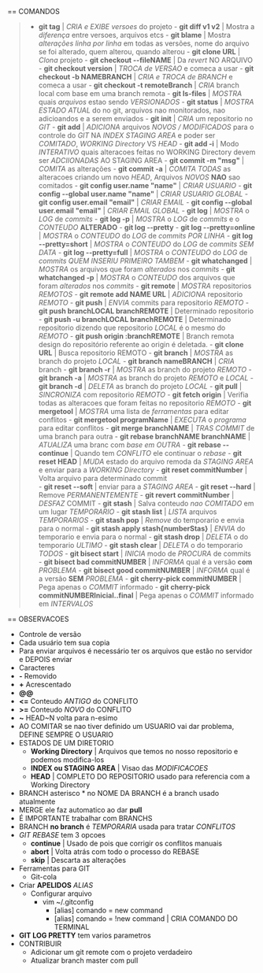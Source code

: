 == COMANDOS
  > - **git tag** | _CRIA e EXIBE versoes_ do projeto
    - **git diff v1 v2** | Mostra a _diferença_ entre versoes, arquivos etcs
    - **git blame** | Mostra _alterações linha por linha_ em todas as versões, nome do arquivo se foi alterado, quem alterou, quando alterou
    - **git clone URL** | _Clona_ projeto
    - **git checkout --fileNAME** | Da _revert_ NO ARQUIVO
      - **git checkout version** | _TROCA de VERSAO_ e comeca a usar
      - **git checkout -b NAMEBRANCH** | _CRIA e TROCA de BRANCH_ e comeca a usar
      - **git checkout -t remoteBranch** | _CRIA_ branch local com base em uma branch remota
    - **git ls-files** | _MOSTRA_ quais _arquivos_ estao sendo _VERSIONADOS_
    - **git status** | _MOSTRA ESTADO ATUAL_ do no git, arquivos nao monitorados, nao adicioandos e a serem enviados
    - **git init** | _CRIA_ um  repositorio no _GIT_
    - **git add** | _ADICIONA_ arquivos _NOVOS / MODIFICADOS_ para o controle do _GIT_ NA _INDEX STAGING AREA_ e poder ser _COMITADO_, _WORKING Directory_ VS _HEAD_
      - **git add -i** | Modo _INTERATIVO_ quais alteracoes feitas no WORKING Directory devem ser _ADCIIONADAS_ AO STAGING AREA
    - **git commit -m "msg"** | _COMITA_ as alterações
      - **git commit -a** | _COMITA TODAS_ as alteracoes criando um novo _HEAD_, Arquivos _NOVOS_ **NAO** sao comitados
    - **git config user.name "name"** | _CRIAR USUARIO_
      - **git config --global user.name "name"** | _CRIAR USUARIO GLOBAL_
    - **git config user.email "email"** | _CRIAR EMAIL_
      - **git config --global user.email "email"** | _CRIAR EMAIL GLOBAL_
    - **git log** | _MOSTRA_ o _LOG_ de _commits_
      - **git log -p** | _MOSTRA_ o _LOG_ de _commits_ e o _CONTEUDO_ **ALTERADO**
      - **git log --pretty**
        - **git log --pretty=online** | _MOSTRA_ o _CONTEUDO_ do _LOG_ de _commits_ _POR LINHA_
        - **git log --pretty=short** | _MOSTRA_ o _CONTEUDO_ do _LOG_ de _commits_ _SEM DATA_
        - **git log --pretty=full** | _MOSTRA_ o _CONTEUDO_ do _LOG_ de _commits_ _QUEM INSERIU PRIMEIRO TAMBEM_
    - **git whatchanged** | _MOSTRA_ os arquivos que foram _alterados_ nos _commits_
      - **git whatchanged -p** | _MOSTRA_ o _CONTEUDO_ dos arquivos que foram _alterados_ nos _commits_
    - **git remote** | _MOSTRA_ repositorios _REMOTOS_
      - **git remote add NAME URL** | _ADICIONA_ repositorio _REMOTO_
    - **git push** | _ENVIA_ commits para repositorio _REMOTO_
      - **git push branchLOCAL branchREMOTE** | Determinado repositorio
      - **git push -u branchLOCAL branchREMOTE** | Determinado repositorio dizendo que repositorio _LOCAL_ é o mesmo do _REMOTO_
      - **git push origin :branchREMOTE** | Branch remota design do repositório referente ao origin é deletada.
    - **git clone URL** | Busca repositorio REMOTO
    - **git branch** | _MOSTRA_ as branch do projeto _LOCAL_
      - **git branch nameBRANCH** | _CRIA_ branch
      - **git branch -r** | _MOSTRA_ as branch do projeto _REMOTO_
      - **git branch -a** | _MOSTRA_ as branch do projeto _REMOTO_ e _LOCAL_
      - **git branch -d** | _DELETA_ as branch do projeto _LOCAL_
    - **git pull** | _SINCRONIZA_ com repositorio _REMOTO_
    - **git fetch origin** | Verifia todas as alteracoes que foram feitas no repositorio  _REMOTO_
    - **git mergetool** | _MOSTRA_ uma lista de _ferramentas_ para editar conflitos
      - **git mergetool programName** | _EXECUTA_ o _programa_ para editar conflitos
    - **git merge branchNAME** | _TRAS COMMIT_ de uma branch para outra
    - **git rebase branchNAME branchNAME** | _ATUALIZA_ uma branc com _base em OUTRA_
      - **git rebase --continue** | Quando tem _CONFLITO_ ele continuar o _rebase_
    - **git reset HEAD** | _MUDA_ estado do arquivo remoda da _STAGING AREA_ e enviar para a _WORKING Directory_
      - **git reset commitNumber** | Volta arquivo para determinado commit  
      - **git reset --soft** | enviar para a _STAGING AREA_
      - **git reset --hard** | Remove _PERMANENTEMENTE_
    - **git revert commitNumber** | _DESFAZ_ COMMIT
    - **git stash** | Salva conteudo _nao COMITADO_ em um lugar _TEMPORARIO_
      - **git stash list** | _LISTA_ arquivos _TEMPORARIOS_
      - **git stash pop** | _Remove_ do temporario e envia para o normal
      - **git stash apply stash{numberStas}** | _ENVIA_ do temporario e envia para o normal
      - **git stash drop** | _DELETA_ o do temporario _ULTIMO_
      - **git stash clear** | _DELETA_ o do temporario _TODOS_
    - **git bisect start** | _INICIA_ modo de _PROCURA_ de commits
      - **git bisect bad commitNUMBER** | _INFORMA_ qual é a versão **com** _PROBLEMA_
      - **git bisect good commitNUMBER** | _INFORMA_ qual é a versão **SEM** _PROBLEMA_
    - **git cherry-pick commitNUMBER** | Pega apenas o _COMMIT_ informado
      - **git cherry-pick commitNUMBERInicial..final** | Pega apenas o _COMMIT_ informado em _INTERVALOS_



== OBSERVACOES
 - Controle de versão
 - Cada usuário tem sua copia
 - Para enviar arquivos é necessário ter os arquivos que estão no servidor e DEPOIS enviar
 - Caracteres
  - **-** Removido
  - **+** Acrescentado
  - **@@**
  - **<=** Conteudo _ANTIGO_ do CONFLITO
  - **>=** Conteudo _NOVO_ do CONFLITO
  - **~** HEAD~N volta para n-esimo
- AO COMITAR se nao tiver definido um USUARIO vai dar problema, DEFINE SEMPRE O USUARIO
- ESTADOS DE UM DIRETORIO
  - **Working Directory** | Arquivos que temos no nosso repositorio e podemos modifica-los
  - **INDEX ou STAGING AREA** | Visao das _MODIFICACOES_
  - **HEAD** | COMPLETO DO REPOSITORIO usado para referencia com a Working Directory
- BRANCH asterisco * no NOME DA BRANCH é a branch usado atualmente
- MERGE ele faz automatico ao dar **pull**
- É IMPORTANTE trabalhar com BRANCHS
- BRANCH **no branch** é _TEMPORARIA_ usada para tratar _CONFLITOS_
- _GIT REBASE_ tem 3 opcoes
  - **continue** | Usado de pois que  corrigir os conflitos manuais
  - **abort** | Volta atrás com todo o processo do REBASE
  - **skip** | Descarta as alterações
- Ferramentas para GIT
  - Git-cola
- Criar **APELIDOS** _ALIAS_
  - Configurar arquivo
    - vim ~/.gitconfig
      - [alias] comando = new command
      - [alias] comando = !new command | CRIA COMANDO DO TERMINAL
- **GIT LOG PRETTY** tem varios parametros
- CONTRIBUIR
  - Adicionar um git remote com o projeto verdadeiro
  - Atualizar branch master com pull
